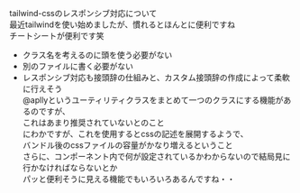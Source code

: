 tailwind-cssのレスポンシブ対応について  
最近tailwindを使い始めましたが、慣れるとほんとに便利ですね  
チートシートが便利です笑  
- クラス名を考えるのに頭を使う必要がない  
- 別のファイルに書く必要がない  
- レスポンシブ対応も接頭辞の仕組みと、カスタム接頭辞の作成によって柔軟に行えそう  
@apllyというユーティリティクラスをまとめて一つのクラスにする機能があるのですが、  
これはあまり推奨されていないとのこと  
にわかですが、これを使用するとcssの記述を展開するようで、  
バンドル後のcssファイルの容量がかなり増えるということ  
さらに、コンポーネント内で何が設定されているかわからないので結局見に行かなければならないとか  
パッと便利そうに見える機能でもいろいろあるんですね・・